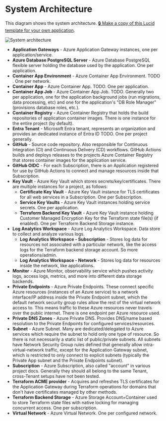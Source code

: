# System Architecture

This diagram shows the system architecture. [🔒 Make a copy of this Lucid template for your own application](https://lucid.app/lucidchart/cd2e441b-68ca-429e-a71f-35b8d7c48bae/edit).

![System architecture](https://lucid.app/publicSegments/view/e4eff3ce-8a40-4b41-91ca-d4c84554d5c8/image.png)

* **Application Gateways** - Azure Application Gateway instances, one per application/service.
* **Azure Database PostgreSQL Server** - Azure Database PostgreSQL flexible server holding the database used by the application. One per application.
* **Container App Environment** - Azure Container App Environment. TODO . One per network.
* **Container App** - Azure Container App. TODO. One per application.
* **Container App Job** - Azure Container App Job. TODO. Generally two per application, one for the application background jobs (run migrations, data processing, etc) and one for the application's "DB Role Manager" (provisions database roles, etc.).
* **Container Registry** - Azure Container Registry that holds the build repositories of application container images. There is one instance for the entire project (by default).
* **Entra Tenant** - Microsoft Entra tenant, represents an organization and provides an dedicated instance of Entra ID TODO. One per project generally.
* **GitHub** - Source code repository. Also responsible for Continuous Integration (CI) and Continuous Delivery (CD) workflows. GitHub Actions builds and deploys releases to the projects Azure Container Registry that stores container images for the application service.
* **GitHub OIDC** - For each Subscription, there is an Application registered for use by GitHub Actions to connect and manage resources inside that Subscription.
* **Key Vault** - Azure Key Vault which stores secrets/key/certificates. There are multiple instances for a project, as follows:
    * **Certificate Key Vault** - Azure Key Vault instance for TLS certificates for all web services in a Subscription. One per Subscription.
    * **Service Key Vaults** - Azure Key Vault instances holding service secrets. One per application.
    * **Terraform Backend Key Vault** - Azure Key Vault instance holding Customer Managed Encryption Key for the Terraform state file(s) (if enabled). One per Terraform Backend Storage instance.
* **Log Analytics Workspace** - Azure Log Analytics Workspace. Data store to collect and analyze various logs.
    * **Log Analytics Workspace - Subscription** - Stores log data for resources not associated with a particular network, like the access logs for the Terraform backend storage account. So more operations/admin.
    * **Log Analytics Workspace - Network** - Stores log data for resources inside the network, like applications.
* **Monitor** - Azure Monitor, observability service which pushes activity logs, access logs, metrics, and more into different data storage backends.
* **Private Endpoints** - Azure Private Endpoints. These connect specific Azure resources (instances of an Azure service) to a network interface/IP address inside the Private Endpoint subnet, which the default network security group rules allow the rest of the virtual network access to. This means traffic to these Azure resources never travels over the public internet. There is one endpoint per Azure resource used.
* **Private DNS Zones** - Azure Private DNS. Provides DNS/name based resolution to the Private Endpoints for configured services/resources.
* **Subnet** - Azure Subnet. Many are dedicated/delegated to Azure services which require the subnet to hold only one type of resource. So there is not necessarily a static list of public/private subnets. All subnets have Network Security Group rules defined that generally allow intra-virtual-network traffic, except for the Application Gateway subnet, which is restricted to only connect to explicit subnets (typically the Private App subnet and the Private Endpoints subnet).
* **Subscription** - Azure Subscription, also called "account" in various project docs. Generally they should all belong to the same Tenant, cross-Tenant setups have not been tested.
* **Terraform ACME provider** - Acquires and refreshes TLS certificates for the Application Gateway during Terraform operations for domains that don't have certificates managed by other methods.
* **Terraform Backend Storage** - Azure Storage Account+Container used to store Terraform state files with native locking for managing concurrent access. One per subscription.
* **Virtual Network** - Azure Virtual Network. One per configured network.
